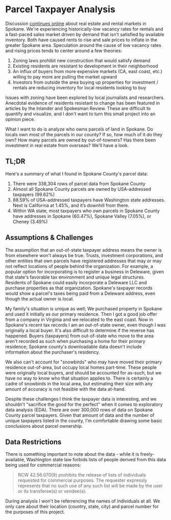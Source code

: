 # Parcel Taxpayer Analysis

Discussion [continues online](https://www.reddit.com/r/Spokane/comments/b6pb4z/spokane_ranked_83rd_most_expensive_city_to_live_in/) about real estate and rental markets in Spokane. We're experiencing historically-low vacancy rates for rentals and a fast-paced sales market driven by demand that isn't satisfied by available inventory. Both have caused rents to rise and sale prices to inflate in the greater Spokane area. Speculation around the cause of low vacancy rates and rising prices tends to center around a few theories:

1. Zoning laws prohibit new construction that would satisfy demand
1. Existing residents are resistant to development in their neighborhood
1. An influx of buyers from more expensive markets (CA, east coast, etc.) willing to pay more are pulling the market upward
1. Investors from outside the area buying up properties for investment / rentals are reducing inventory for local residents looking to buy

Issues with zoning have been explored by local journalists and researchers. Anecdotal evidence of residents resistant to change has been featured in articles by the Inlander and Spokesman Review. These are difficult to quantify and visualize, and I don't want to turn this small project into an opinion piece. 

What I want to do is analyze who owns parcels of land in Spokane. Do locals own most of the parcels in our county? If so, how much of it do they own? How many parcels are owned by out-of-towners? Has there been investment in real estate from overseas? We'll have a look.

## TL;DR

Here's a summary of what I found in Spokane County's parcel data:

1. There were 338,304 rows of parcel data from Spokane County 
1. Almost all Spokane County parcels are owned by USA-addressed taxpayers (99.62%)
1. 88.59% of USA-addressed taxpayers have Washington state addresses. Next is California at 1.45%, and it’s downhill from there.
1. Within WA state, most taxpayers who own parcels in Spokane County have addresses in Spokane (60.47%), Spokane Valley (7.05%), or Cheney (3.49%)

## Assumptions & Challenges

The assumption that an out-of-state taxpayer address means the owner is from elsewhere won't always be true. Trusts, investment corporations, and other entities that own parcels have registered addresses that may or may not reflect locations of people behind the organization. For example, a popular option for incorporating is to register a business in Deleware, given that state's favorable tax environment and unique legal structures. Residents of Spokane could easily incorporate a Deleware LLC and purchase properties as that organization. Spokane's taxpayer records would show a parcel's taxes being paid from a Deleware address, even though the actual owner is local. 

My family's situation is unique as well; We purchased property in Spokane and used it initially as our primary residence. Then I got a good job offer from a company in Virginia and we relocated to the east coast. Now in Spokane's recent tax records I am an out-of-state owner, even though I was originally a local buyer. It's also difficult to determine if the reverse has happened. Buyers (taxpayers) from out-of-state who move to the area aren't recorded as such when purchasing a home for their primary residence; Spokane county's downloadable data doesn't include information about the purchaser's residency. 

We also can't account for "snowbirds" who may have moved their primary residence out-of-area, but occupy local homes part-time. These people were originally local buyers, and should be accounted for as-such, but we have no way to know who that situation applies to. There is certainly a cadre of snowbirds in the local area, but estimating their size with any amount of accuracy is not feasible with the data at-hand.

Despite these challenges I think the taxpayer data is interesting, and we shouldn't "sacrifice the good for the perfect" when it comes to exploratory data analysis (EDA). There are over 300,000 rows of data on Spokane County parcel taxpayers. Given that amount of data and the number of unique taxpayers listed in the county, I'm comfortable drawing some basic conclusions about parcel ownership.

## Data Restrictions

There is something important to note about the data - while it is freely-available, Washington state law forbids lists of people derived from this data being used for commercial reasons:

>RCW 42.56.070(9) prohibits the release of lists of individuals requested for commercial purposes. The requester expressly represents that no such use of any such list will be made by the user or its transferee(s) or vendee(s).

During analysis I won't be referrencing the names of individuals at all. We only care about their location (country, state, city) and parcel number for the purposes of this project.